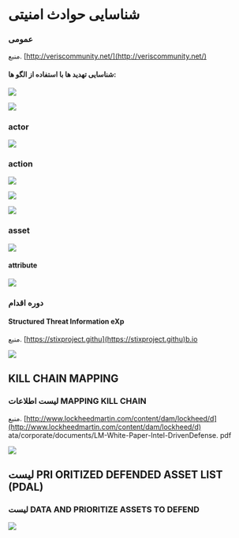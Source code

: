 # شناسایی حوادث امنیتی

### عمومی

منبع. [http://veriscommunity.net/](http://veriscommunity.net/)

#### شناسایی تهدید ها با استفاده از الگو ها:

![](/assets/images/9.PNG)

![](/assets/images/10.PNG)

### actor

![](/assets/images/11.PNG)

### action

![](/assets/images/12.PNG)

![](/assets/images/13.PNG)

![](/assets/images/14.PNG)

### asset

![](/assets/images/15.PNG)

#### attribute

![](/assets/images/16.PNG)

### دوره اقدام 

#### Structured Threat Information eXp 

منبع. [https://stixproject.githu](https://stixproject.githu)b.io

![](/assets/images/17.PNG)

## KILL CHAIN MAPPING

### لیست اطلاعات MAPPING KILL CHAIN

منبع. [http://www.lockheedmartin.com/content/dam/lockheed/d](http://www.lockheedmartin.com/content/dam/lockheed/d) ata/corporate/documents/LM-White-Paper-Intel-DrivenDefense. pdf

![](/assets/images/18.PNG)

## لیست PRI ORITIZED DEFENDED ASSET LIST \(PDAL\)

### لیست DATA AND PRIORITIZE ASSETS TO DEFEND

![](/assets/images/19.PNG)
